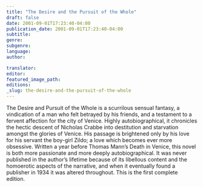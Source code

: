 ```yaml
---
title: "The Desire and the Pursuit of the Whole"
draft: false
date: 2001-09-01T17:23:40-04:00
publication_date: 2001-09-01T17:23:40-04:00
subtitle:
genre:
subgenre:
language:
author:

translator:
editor:
featured_image_path:
editions:
_slug: the-desire-and-the-pursuit-of-the-whole
---
```


The Desire and Pursuit of the Whole is a scurrilous sensual fantasy, a vindication of a man who felt betrayed by his friends, and a testament to a fervent affection for the city of Venice. Highly autobiographical, it chronicles the hectic descent of Nicholas Crabbe into destitution and starvation amongst the glories of Venice. His passage is brightened only by his love for his servant the boy-girl Zildo; a love which becomes ever more obsessive. Written a year before Thomas Mann’s Death in Venice, this novel is both more passionate and more deeply autobiographical. It was never published in the author’s lifetime because of its libellous content and the homoerotic aspects of the narrative, and when it eventually found a publisher in 1934 it was altered throughout. This is the first complete edition.

